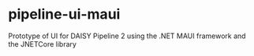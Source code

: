 # pipeline-ui-maui
Prototype of UI for DAISY Pipeline 2 using the .NET MAUI framework and the JNETCore library
